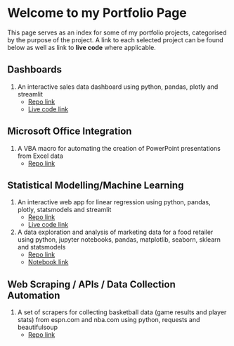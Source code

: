 # Welcome to my Portfolio Page

This page serves as an index for some of my portfolio projects, categorised by the purpose of the project. A link to each selected project can be found below as well as link to **live code** where applicable.

## Dashboards

1. An interactive sales data dashboard using python, pandas, plotly and streamlit
    * [Repo link](https://github.com/MauriceBrown/streamlit-sales-dashboard)
    * [Live code link](https://mauricebrown-streamlit-sales-dashboard-app-2h1wtf.streamlit.app/)

## Microsoft Office Integration

1. A VBA macro for automating the creation of PowerPoint presentations from Excel data
    * [Repo link](https://github.com/MauriceBrown/Excel-to-Powerpoint-VBA)

## Statistical Modelling/Machine Learning
1. An interactive web app for linear regression using python, pandas, plotly, statsmodels and streamlit
    * [Repo link](https://github.com/MauriceBrown/streamlit-regression-analysis)
    * [Live code link](https://mauricebrown-streamlit-regression-analysis-app-dha1go.streamlit.app/)
2. A data exploration and analysis of marketing data for a food retailer using python, jupyter notebooks, pandas, matplotlib, seaborn, sklearn and statsmodels
    * [Repo link](https://github.com/MauriceBrown/marketing-data-analysis/tree/main)
    * [Notebook link](https://github.com/MauriceBrown/marketing-data-analysis/blob/main/iFood%20CRM.ipynb)

## Web Scraping / APIs / Data Collection Automation
1. A set of scrapers for collecting basketball data (game results and player stats) from espn.com and nba.com using python, requests and beautifulsoup
      * [Repo link](https://github.com/MauriceBrown/basketball-data-scraper)

